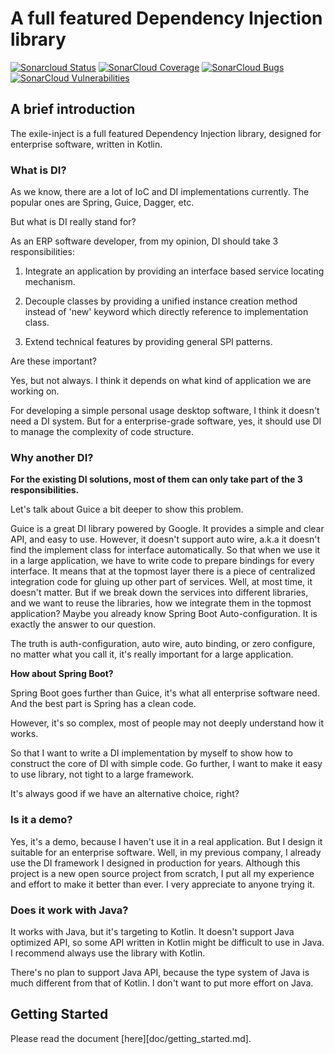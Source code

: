 # A full featured Dependency Injection library

[![Sonarcloud Status](https://sonarcloud.io/api/project_badges/measure?project=io.github.niuhf0452.exile&metric=alert_status)](https://sonarcloud.io/dashboard?id=io.github.niuhf0452.exile)
[![SonarCloud Coverage](https://sonarcloud.io/api/project_badges/measure?project=io.github.niuhf0452.exile&metric=coverage)](https://sonarcloud.io/component_measures/metric/coverage/list?id=io.github.niuhf0452.exile)
[![SonarCloud Bugs](https://sonarcloud.io/api/project_badges/measure?project=io.github.niuhf0452.exile&metric=bugs)](https://sonarcloud.io/component_measures/metric/reliability_rating/list?id=io.github.niuhf0452.exile)
[![SonarCloud Vulnerabilities](https://sonarcloud.io/api/project_badges/measure?project=io.github.niuhf0452.exile&metric=vulnerabilities)](https://sonarcloud.io/component_measures/metric/security_rating/list?id=io.github.niuhf0452.exile)

## A brief introduction

The exile-inject is a full featured Dependency Injection library, designed for enterprise software, written in Kotlin.

### What is DI?

As we know, there are a lot of IoC and DI implementations currently. The popular ones are Spring, Guice, Dagger, etc.

But what is DI really stand for?

As an ERP software developer, from my opinion, DI should take 3 responsibilities:

1. Integrate an application by providing an interface based service locating mechanism.

2. Decouple classes by providing a unified instance creation method instead of 'new' keyword which directly reference
   to implementation class.

3. Extend technical features by providing general SPI patterns.

Are these important?

Yes, but not always. I think it depends on what kind of application we are working on.

For developing a simple personal usage desktop software, I think it doesn't need a DI system.
But for a enterprise-grade software, yes, it should use DI to manage the complexity of code structure.

### Why another DI?

**For the existing DI solutions, most of them can only take part of the 3 responsibilities.**

Let's talk about Guice a bit deeper to show this problem.

Guice is a great DI library powered by Google. It provides a simple and clear API, and easy to use.
However, it doesn't support auto wire, a.k.a it doesn't find the implement class for interface automatically.
So that when we use it in a large application, we have to write code to prepare bindings for every interface.
It means that at the topmost layer there is a piece of centralized integration code for gluing up other part
of services. Well, at most time, it doesn't matter. But if we break down the services into different libraries,
and we want to reuse the libraries, how we integrate them in the topmost application? Maybe you already know
Spring Boot Auto-configuration. It is exactly the answer to our question.

The truth is auth-configuration, auto wire, auto binding, or zero configure, no matter what you call it,
it's really important for a large application.

**How about Spring Boot?**

Spring Boot goes further than Guice, it's what all enterprise software need. And the best part is Spring
has a clean code.

However, it's so complex, most of people may not deeply understand how it works.

So that I want to write a DI implementation by myself to show how to construct the core of DI with simple code.
Go further, I want to make it easy to use library, not tight to a large framework.

It's always good if we have an alternative choice, right?

### Is it a demo?

Yes, it's a demo, because I haven't use it in a real application. But I design it suitable for an enterprise software.
Well, in my previous company, I already use the DI framework I designed in production for years. Although this project
is a new open source project from scratch, I put all my experience and effort to make it better than ever.
I very appreciate to anyone trying it.

### Does it work with Java?

It works with Java, but it's targeting to Kotlin. It doesn't support Java optimized API, so some API written in Kotlin
might be difficult to use in Java. I recommend always use the library with Kotlin.

There's no plan to support Java API, because the type system of Java is much different from that of Kotlin. I don't
want to put more effort on Java.

## Getting Started

Please read the document [here][doc/getting_started.md].
